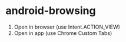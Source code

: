 # android-browsing
1. Open in browser (use Intent.ACTION_VIEW)
2. Open in app (use Chrome Custom Tabs)
